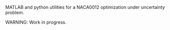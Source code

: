 MATLAB and python utilities for a NACA0012 optimization under uncertainty problem. 

WARNING: Work in progress. 

